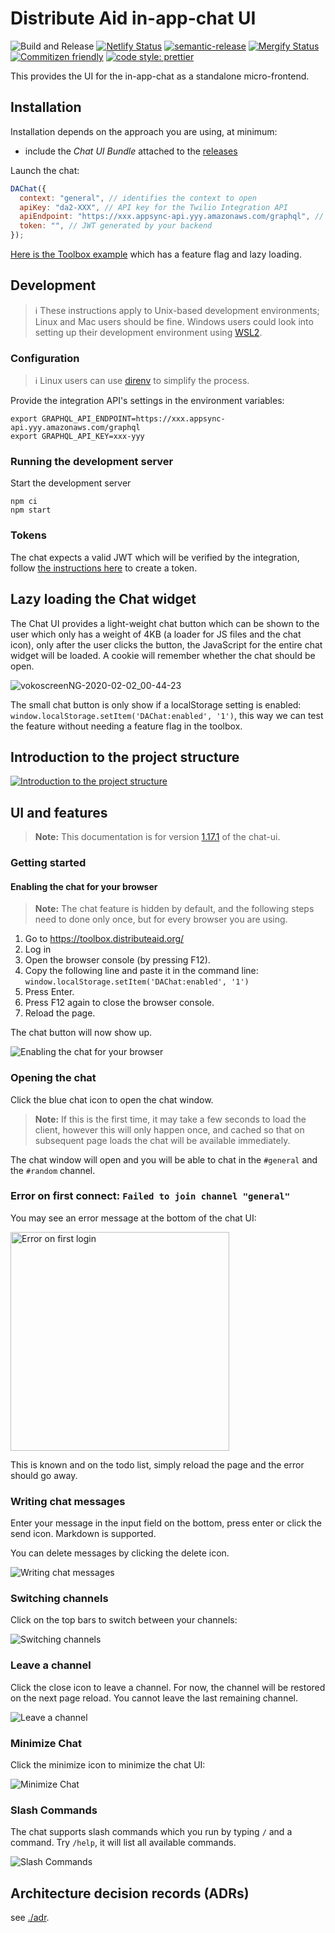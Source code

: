 # Distribute Aid in-app-chat UI

![Build and Release](https://github.com/distributeaid/chat-ui/workflows/Build%20and%20Release/badge.svg?branch=saga)
[![Netlify Status](https://api.netlify.com/api/v1/badges/f975a499-ea4f-4291-9a98-3f2e188225dc/deploy-status)](https://app.netlify.com/sites/distributeaid-chat-ui/deploys)
[![semantic-release](https://img.shields.io/badge/%20%20%F0%9F%93%A6%F0%9F%9A%80-semantic--release-e10079.svg)](https://github.com/semantic-release/semantic-release)
[![Mergify Status](https://img.shields.io/endpoint.svg?url=https://dashboard.mergify.io/badges/distributeaid/chat-ui&style=flat)](https://mergify.io)
[![Commitizen friendly](https://img.shields.io/badge/commitizen-friendly-brightgreen.svg)](http://commitizen.github.io/cz-cli/)
[![code style: prettier](https://img.shields.io/badge/code_style-prettier-ff69b4.svg?style=flat-square)](https://github.com/prettier/prettier)

This provides the UI for the in-app-chat as a standalone micro-frontend.

## Installation

Installation depends on the approach you are using, at minimum:

- include the _Chat UI Bundle_ attached to the
  [releases](https://github.com/distributeaid/chat-ui/releases)

Launch the chat:

```javascript
DAChat({
  context: "general", // identifies the context to open
  apiKey: "da2-XXX", // API key for the Twilio Integration API
  apiEndpoint: "https://xxx.appsync-api.yyy.amazonaws.com/graphql", // AppSync endpoint of the Twilio Integration API
  token: "", // JWT generated by your backend
});
```

[Here is the Toolbox example](https://gitlab.com/distribute-aid/toolbox/-/blob/master/assets/js/chat.js)
which has a feature flag and lazy loading.

## Development

> ℹ️ These instructions apply to Unix-based development environments; Linux and
> Mac users should be fine. Windows users could look into setting up their
> development environment using
> [WSL2](https://docs.microsoft.com/en-us/windows/wsl/wsl2-index).

### Configuration

> ℹ️ Linux users can use [direnv](https://direnv.net/) to simplify the process.

Provide the integration API's settings in the environment variables:

    export GRAPHQL_API_ENDPOINT=https://xxx.appsync-api.yyy.amazonaws.com/graphql
    export GRAPHQL_API_KEY=xxx-yyy

### Running the development server

Start the development server

    npm ci
    npm start

### Tokens

The chat expects a valid JWT which will be verified by the integration, follow
[the instructions here](https://github.com/distributeaid/twilio-integration#generating-keypairs)
to create a token.

## Lazy loading the Chat widget

The Chat UI provides a light-weight chat button which can be shown to the user
which only has a weight of 4KB (a loader for JS files and the chat icon), only
after the user clicks the button, the JavaScript for the entire chat widget will
be loaded. A cookie will remember whether the chat should be open.

![vokoscreenNG-2020-02-02_00-44-23](./docs/vokoscreenNG-2020-02-02_00-44-23.webm.gif)

The small chat button is only show if a localStorage setting is enabled:
`window.localStorage.setItem('DAChat:enabled', '1')`, this way we can test the
feature without needing a feature flag in the toolbox.

## Introduction to the project structure

[![Introduction to the project structure](./docs/video.png)](https://www.youtube.com/watch?v=Fy0esVulYVM)

## UI and features

> **Note:** This documentation is for version
> [1.17.1](https://github.com/distributeaid/chat-ui/releases/tag/v1.17.1) of the
> chat-ui.

### Getting started

#### Enabling the chat for your browser

> **Note:** The chat feature is hidden by default, and the following steps need
> to done only once, but for every browser you are using.

1. Go to <https://toolbox.distributeaid.org/>
1. Log in
1. Open the browser console (by pressing F12).
1. Copy the following line and paste it in the command line:
   `window.localStorage.setItem('DAChat:enabled', '1')`
1. Press Enter.
1. Press F12 again to close the browser console.
1. Reload the page.

The chat button will now show up.

![Enabling the chat for your browser](./docs/vokoscreenNG-2020-02-09_16-58-32.webm.gif)

### Opening the chat

Click the blue chat icon to open the chat window.

> **Note:** If this is the first time, it may take a few seconds to load the
> client, however this will only happen once, and cached so that on subsequent
> page loads the chat will be available immediately.

The chat window will open and you will be able to chat in the `#general` and the
`#random` channel.

### Error on first connect: `Failed to join channel "general"`

You may see an error message at the bottom of the chat UI:

<img src="./docs/Image_URL.png" width=350 alt="Error on first login" />

This is known and on the todo list, simply reload the page and the error should
go away.

### Writing chat messages

Enter your message in the input field on the bottom, press enter or click the
send icon. Markdown is supported.

You can delete messages by clicking the delete icon.

![Writing chat messages](./docs/vokoscreenNG-2020-02-09_17-17-37.webm.gif)

### Switching channels

Click on the top bars to switch between your channels:

![Switching channels](./docs/vokoscreenNG-2020-02-09_17-07-38.webm.gif)

### Leave a channel

Click the close icon to leave a channel. For now, the channel will be restored
on the next page reload. You cannot leave the last remaining channel.

![Leave a channel](./docs/vokoscreenNG-2020-02-09_17-10-17.webm.gif)

### Minimize Chat

Click the minimize icon to minimize the chat UI:

![Minimize Chat](./docs/vokoscreenNG-2020-02-09_17-11-09.webm.gif)

### Slash Commands

The chat supports slash commands which you run by typing `/` and a command. Try
`/help`, it will list all available commands.

![Slash Commands](./docs/vokoscreenNG-2020-02-09_17-15-19.webm.gif)

## Architecture decision records (ADRs)

see [./adr](./adr).
